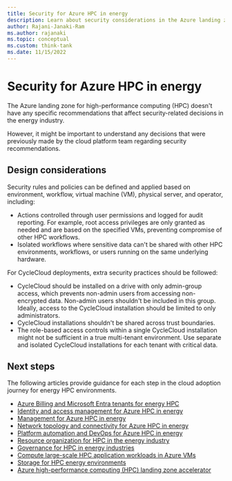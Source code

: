 ```yaml
---
title: Security for Azure HPC in energy
description: Learn about security considerations in the Azure landing zone for high-performance computing (HPC) in the energy sector.
author: Rajani-Janaki-Ram
ms.author: rajanaki
ms.topic: conceptual
ms.custom: think-tank
ms.date: 11/15/2022
---
```


# Security for Azure HPC in energy

The Azure landing zone for high-performance computing (HPC) doesn't have any specific recommendations that affect security-related decisions in the energy industry.

However, it might be important to understand any decisions that were previously made by the cloud platform team regarding security recommendations.

## Design considerations

Security rules and policies can be defined and applied based on environment, workflow, virtual machine (VM), physical server, and operator, including:
- Actions controlled through user permissions and logged for audit reporting. For example, root access privileges are only granted as needed and are based on the specified VMs, preventing compromise of other HPC workflows.
- Isolated workflows where sensitive data can't be shared with other HPC environments, workflows, or users running on the same underlying hardware.

For CycleCloud deployments, extra security practices should be followed:
- CycleCloud should be installed on a drive with only admin-group access, which prevents non-admin users from accessing non-encrypted data. Non-admin users shouldn't be included in this group. Ideally, access to the CycleCloud installation should be limited to only administrators.
- CycleCloud installations shouldn't be shared across trust boundaries.
- The role-based access controls within a single CycleCloud installation might not be sufficient in a true multi-tenant environment. Use separate and isolated CycleCloud installations for each tenant with critical data.

## Next steps

The following articles provide guidance for each step in the cloud adoption journey for energy HPC environments.

- [Azure Billing and Microsoft Entra tenants for energy HPC](./azure-billing-active-directory-tenant.md)
- [Identity and access management for Azure HPC in energy](./identity-access-management.md)
- [Management for Azure HPC in energy](./management.md)
- [Network topology and connectivity for Azure HPC in energy](./network-topology-connectivity.md)
- [Platform automation and DevOps for Azure HPC in energy](./platform-automation-devops.md)
- [Resource organization for HPC in the energy industry](./resource-organization.md)
- [Governance for HPC in energy industries](./security-governance-compliance.md)
- [Compute large-scale HPC application workloads in Azure VMs](./compute.md)
- [Storage for HPC energy environments](./storage.md)
- [Azure high-performance computing (HPC) landing zone accelerator](../azure-hpc-landing-zone-accelerator.md)
